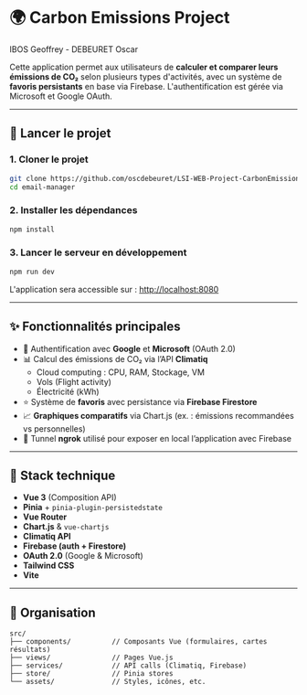 # 🌍 Carbon Emissions Project

IBOS Geoffrey - DEBEURET Oscar

Cette application permet aux utilisateurs de **calculer et comparer leurs émissions de CO₂** selon plusieurs types d'activités, avec un système de **favoris persistants** en base via Firebase. L'authentification est gérée via Microsoft et Google OAuth.

---

## 🚀 Lancer le projet

### 1. Cloner le projet

```bash
git clone https://github.com/oscdebeuret/LSI-WEB-Project-CarbonEmissionsProject
cd email-manager
```

### 2. Installer les dépendances

```bash
npm install
```

### 3. Lancer le serveur en développement

```bash
npm run dev
```

L'application sera accessible sur : [http://localhost:8080](http://localhost:8080)

---

## ✨ Fonctionnalités principales

- 🔐 Authentification avec **Google** et **Microsoft** (OAuth 2.0)
- 📊 Calcul des émissions de CO₂ via l’API **Climatiq**
  - Cloud computing : CPU, RAM, Stockage, VM
  - Vols (Flight activity)
  - Électricité (kWh)
- ⭐ Système de **favoris** avec persistance via **Firebase Firestore**
- 📈 **Graphiques comparatifs** via Chart.js (ex. : émissions recommandées vs personnelles)
- 🔌 Tunnel **ngrok** utilisé pour exposer en local l’application avec Firebase

---

## 🔧 Stack technique

- **Vue 3** (Composition API)
- **Pinia** + `pinia-plugin-persistedstate`
- **Vue Router**
- **Chart.js** & `vue-chartjs`
- **Climatiq API**
- **Firebase (auth + Firestore)**
- **OAuth 2.0** (Google & Microsoft)
- **Tailwind CSS**
- **Vite**

---

## 📁 Organisation

```
src/
├── components/          // Composants Vue (formulaires, cartes résultats)
├── views/               // Pages Vue.js
├── services/            // API calls (Climatiq, Firebase)
├── store/               // Pinia stores
└── assets/              // Styles, icônes, etc.
```
